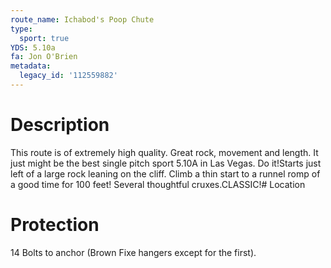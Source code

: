 ```yaml
---
route_name: Ichabod's Poop Chute
type:
  sport: true
YDS: 5.10a
fa: Jon O'Brien
metadata:
  legacy_id: '112559882'
---
```

# Description
This route is of extremely high quality.  Great rock, movement and length.  It just might be the best single pitch sport 5.10A in Las Vegas.  Do it!Starts just left of a large rock leaning on the cliff.  Climb a thin start to a runnel romp of a good time for 100 feet!  Several thoughtful cruxes.CLASSIC!# Location
# Protection
14 Bolts to anchor (Brown Fixe hangers except for the first).